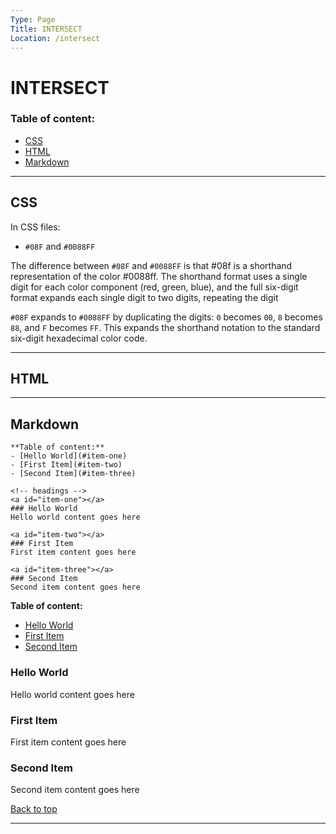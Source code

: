 ```yaml
---
Type: Page
Title: INTERSECT
Location: /intersect
---
```


# INTERSECT

### Table of content:
- [CSS](#css)
- [HTML](#html)
- [Markdown](#markdown)

---

<a id="css"></a>
## CSS

In CSS files:

- `#08F` and `#0088FF`

The difference between `#08F` and `#0088FF` is that #08f is a shorthand representation of the color #0088ff. The shorthand format uses a single digit for each color component (red, green, blue), and the full six-digit format expands each single digit to two digits, repeating the digit

`#08F` expands to `#0088FF` by duplicating the digits: `0` becomes `00`, `8` becomes `88`, and `F` becomes `FF`. This expands the shorthand notation to the standard six-digit hexadecimal color code.

---

<a id="html"></a>
## HTML

---

<a id="markdown"></a>
## Markdown

```
**Table of content:**
- [Hello World](#item-one)
- [First Item](#item-two)
- [Second Item](#item-three)

<!-- headings -->
<a id="item-one"></a>
### Hello World
Hello world content goes here

<a id="item-two"></a>
### First Item
First item content goes here

<a id="item-three"></a>
### Second Item
Second item content goes here
```

**Table of content:**
- [Hello World](#item-one)
- [First Item](#item-two)
- [Second Item](#item-three)

<!-- headings -->
<a id="item-one"></a>
### Hello World
Hello world content goes here

<a id="item-two"></a>
### First Item
First item content goes here

<a id="item-three"></a>
### Second Item
Second item content goes here

[Back to top](#top)

---
